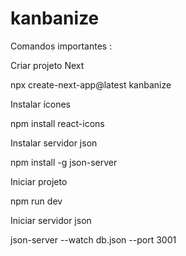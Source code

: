 # kanbanize

Comandos importantes :	

Criar projeto Next 

npx create-next-app@latest kanbanize

Instalar ícones 

npm install react-icons

Instalar servidor json

npm install -g json-server

Iniciar projeto

npm run dev

Iniciar servidor json

json-server --watch db.json --port 3001
